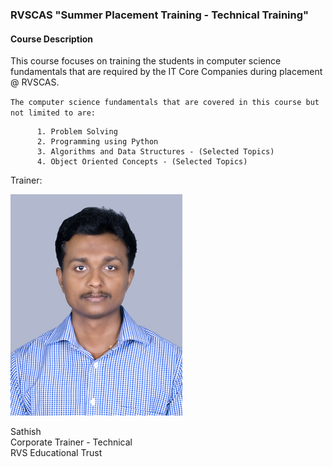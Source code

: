 ### RVSCAS "Summer Placement Training - Technical Training"  
  
#### Course Description

This course focuses on training the students in computer science fundamentals that are required by the IT Core Companies during placement @ RVSCAS.  
  
`The computer science fundamentals that are covered in this course but not limited to are:`

          1. Problem Solving
          2. Programming using Python
          3. Algorithms and Data Structures - (Selected Topics)
          4. Object Oriented Concepts - (Selected Topics)

Trainer:

![sathish](https://github.com/sathishnotes/rvscas/raw/master/DSC_7028%20pp.jpg)

Sathish  
Corporate Trainer - Technical  
RVS Educational Trust
